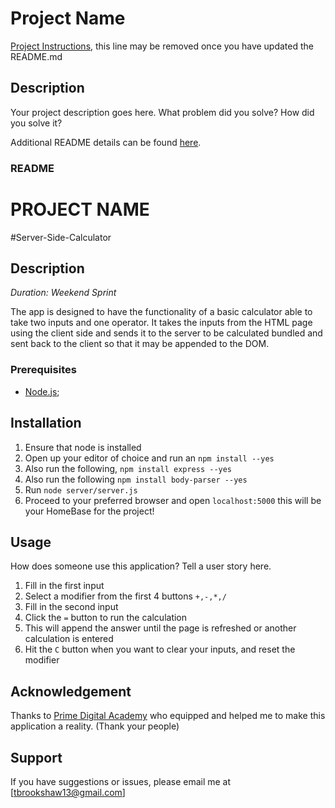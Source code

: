 # Project Name

[Project Instructions](./INSTRUCTIONS.md), this line may be removed once you have updated the README.md

## Description

Your project description goes here. What problem did you solve? How did you solve it?



Additional README details can be found [here](https://github.com/PrimeAcademy/readme-template/blob/master/README.md).


### README

# PROJECT NAME

#Server-Side-Calculator

## Description

_Duration: Weekend Sprint_

The app is designed to have the functionality of a basic calculator able to take two inputs and one operator.  It takes the inputs from the HTML page using the client side and sends it to the server to be calculated bundled and sent back to the client so that it may be appended to the DOM.

### Prerequisites

- [Node.js](https://nodejs.org/en/);

## Installation

1. Ensure that node is installed
2. Open up your editor of choice and run an `npm install --yes`
3. Also run the following, `npm install express --yes`
4. Also run the following `npm install body-parser --yes`
5. Run `node server/server.js`
6. Proceed to your preferred browser and open `localhost:5000` this will be your HomeBase for the project!

## Usage
How does someone use this application? Tell a user story here.

1. Fill in the first input
2. Select a modifier from the first 4 buttons `+,-,*,/`
3. Fill in the second input
4. Click the `=` button to run the calculation
5. This will append the answer until the page is refreshed or another calculation is entered
6. Hit the `C` button when you want to clear your inputs, and reset the modifier

## Acknowledgement
Thanks to [Prime Digital Academy](www.primeacademy.io) who equipped and helped me to make this application a reality. (Thank your people)

## Support
If you have suggestions or issues, please email me at [tbrookshaw13@gmail.com]